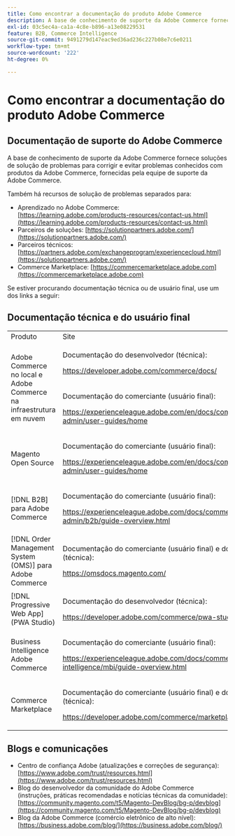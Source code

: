```yaml
---
title: Como encontrar a documentação do produto Adobe Commerce
description: A base de conhecimento de suporte da Adobe Commerce fornece soluções de solução de problemas para corrigir e evitar problemas conhecidos com produtos da Adobe Commerce, fornecidas pela equipe de suporte da Adobe Commerce.
exl-id: 03c5ec4a-ca1a-4c8e-b896-a13e08229531
feature: B2B, Commerce Intelligence
source-git-commit: 9491279d147eac9ed36ad236c227b08e7c6e0211
workflow-type: tm+mt
source-wordcount: '222'
ht-degree: 0%

---
```


# Como encontrar a documentação do produto Adobe Commerce

## Documentação de suporte do Adobe Commerce

A base de conhecimento de suporte da Adobe Commerce fornece soluções de solução de problemas para corrigir e evitar problemas conhecidos com produtos da Adobe Commerce, fornecidas pela equipe de suporte da Adobe Commerce.

Também há recursos de solução de problemas separados para:

* Aprendizado no Adobe Commerce: [https://learning.adobe.com/products-resources/contact-us.html](https://learning.adobe.com/products-resources/contact-us.html)
* Parceiros de soluções: [https://solutionpartners.adobe.com/](https://solutionpartners.adobe.com/)
* Parceiros técnicos: [https://partners.adobe.com/exchangeprogram/experiencecloud.html](https://solutionpartners.adobe.com/)
* Commerce Marketplace: [https://commercemarketplace.adobe.com](https://commercemarketplace.adobe.com)

Se estiver procurando documentação técnica ou de usuário final, use um dos links a seguir:

## Documentação técnica e do usuário final

<table>
<tbody>
<tr>
<td>Produto</td>
<td>Site</td>
</tr>
<tr>
<td rowspan="2">Adobe Commerce no local e Adobe Commerce na infraestrutura em nuvem</td>
<td>
<p>Documentação do desenvolvedor (técnica):</p>
<p><a href="https://developer.adobe.com/commerce/docs/">https://developer.adobe.com/commerce/docs/</a></p>
</td>
</tr>
<tr>
<td>
<p>Documentação do comerciante (usuário final):</p>
<p><a href="https://experienceleague.adobe.com/en/docs/commerce-admin/user-guides/home">https://experienceleague.adobe.com/en/docs/commerce-admin/user-guides/home</a></p>
</td>
</tr>
<tr>
<td>
<p>Magento Open Source</p>
<p> </p>
</td>
<td>
<p>Documentação do comerciante (usuário final):</p>
<p><a href="https://experienceleague.adobe.com/en/docs/commerce-admin/user-guides/home">https://experienceleague.adobe.com/en/docs/commerce-admin/user-guides/home</a></p>
</td>
</tr>
<tr>
<td>
<p>[!DNL B2B] para Adobe Commerce</p>
<p> </p>
</td>
<td>
<p>Documentação do comerciante (usuário final):</p>
<p><a href="https://experienceleague.adobe.com/docs/commerce-admin/b2b/guide-overview.html">https://experienceleague.adobe.com/docs/commerce-admin/b2b/guide-overview.html</a></p>
</td>
</tr>
<tr>
<td>[!DNL Order Management System (OMS)] para Adobe Commerce</td>
<td>
<p>Documentação do comerciante (usuário final) e do desenvolvedor (técnica):</p>
<p><a href="https://omsdocs.magento.com/">https://omsdocs.magento.com/</a></p>
</td>
</tr>
<tr>
<td>[!DNL Progressive Web App] (PWA Studio)</td>
<td>
<p>Documentação do desenvolvedor (técnica):</p>
<p><a href="https://developer.adobe.com/commerce/pwa-studio/">https://developer.adobe.com/commerce/pwa-studio/</a></p>
</td>
</tr>
<tr>
<td>Business Intelligence Adobe Commerce</td>
<td>
<p>Documentação do comerciante (usuário final):</p>
<p><a href="https://experienceleague.adobe.com/docs/commerce-business-intelligence/mbi/guide-overview.html">https://experienceleague.adobe.com/docs/commerce-business-intelligence/mbi/guide-overview.html</a></p>
</td>
</tr>
<tr>
<td>Commerce Marketplace</td>
<td>
<p>Documentação do comerciante (usuário final) e do desenvolvedor (técnica):</p>
<p><a href="https://developer.adobe.com/commerce/marketplace/guides/sellers/">https://developer.adobe.com/commerce/marketplace/guides/sellers/</a></p>
</td>
</tr>
</tbody>
</table>


## Blogs e comunicações

* Centro de confiança Adobe (atualizações e correções de segurança): [https://www.adobe.com/trust/resources.html](https://www.adobe.com/trust/resources.html)
* Blog do desenvolvedor da comunidade do Adobe Commerce (instruções, práticas recomendadas e notícias técnicas da comunidade): [https://community.magento.com/t5/Magento-DevBlog/bg-p/devblog](https://community.magento.com/t5/Magento-DevBlog/bg-p/devblog)
* Blog da Adobe Commerce (comércio eletrônico de alto nível):[https://business.adobe.com/blog/](https://business.adobe.com/blog/)
